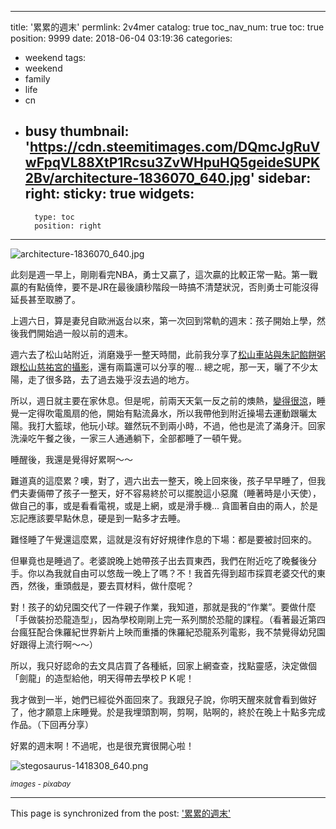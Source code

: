 
---
title: '累累的週末'
permlink: 2v4mer
catalog: true
toc_nav_num: true
toc: true
position: 9999
date: 2018-06-04 03:19:36
categories:
- weekend
tags:
- weekend
- family
- life
- cn
- busy
thumbnail: 'https://cdn.steemitimages.com/DQmcJgRuVwFpqVL88XtP1Rcsu3ZvWHpuHQ5geideSUPK2Bv/architecture-1836070_640.jpg'
sidebar:
    right:
        sticky: true
widgets:
    -
        type: toc
        position: right
---


![architecture-1836070_640.jpg](https://cdn.steemitimages.com/DQmcJgRuVwFpqVL88XtP1Rcsu3ZvWHpuHQ5geideSUPK2Bv/architecture-1836070_640.jpg)

此刻是週一早上，剛剛看完NBA，勇士又贏了，這次贏的比較正常一點。第一戰贏的有點僥倖，要不是JR在最後讀秒階段一時搞不清楚狀況，否則勇士可能沒得延長甚至取勝了。

上週六日，算是妻兒自歐洲返台以來，第一次回到常軌的週末：孩子開始上學，然後我們開始過一般以前的週末。

週六去了松山站附近，消磨幾乎一整天時間，此前我分享了[松山車站與朱記餡餅粥](https://steemit.com/photography/@deanliu/3ffur3)跟[松山慈祐宮的攝影](https://steemit.com/photography/@deanliu/photography-religious-ambience)，還有兩篇還可以分享的喔... 總之呢，那一天，曬了不少太陽，走了很多路，去了過去幾乎沒去過的地方。

所以，週日就主要在家休息。但是呢，前兩天天氣一反之前的燠熱，[變得很涼](https://steemit.com/art/@deanliu/re-helene-re-wilhb81-re-helene-landscape-painting-autumn-20180602t145337810z)，睡覺一定得吹電風扇的他，開始有點流鼻水，所以我帶他到附近操場去運動跟曬太陽。我打大籃球，他玩小球。雖然玩不到兩小時，不過，他也是流了滿身汗。回家洗澡吃午餐之後，一家三人通通躺下，全部都睡了一頓午覺。

睡醒後，我還是覺得好累啊～～ 

難道真的這麼累？噢，對了，週六出去一整天，晚上回來後，孩子早早睡了，但我們夫妻倆帶了孩子一整天，好不容易終於可以擺脫這小惡魔（睡著時是小天使），做自己的事，或是看看電視，或是上網，或是滑手機... 貪圖著自由的兩人，於是忘記應該要早點休息，硬是到一點多才去睡。

難怪睡了午覺還這麼累，這就是沒有好好規律作息的下場：都是要被討回來的。

但畢竟也是睡過了。老婆說晚上她帶孩子出去買東西，我們在附近吃了晚餐後分手。你以為我就自由可以悠哉一晚上了嗎？不！我首先得到超市採買老婆交代的東西，然後，重頭戲是，要去買材料，做什麼呢？

對！孩子的幼兒園交代了一件親子作業，我知道，那就是我的“作業”。要做什麼「手做裝扮恐龍造型」，因為學校剛剛上完一系列關於恐龍的課程。（看著最近第四台瘋狂配合侏羅紀世界新片上映而重播的侏羅紀恐龍系列電影，我不禁覺得幼兒園好跟得上流行啊～～）

所以，我只好認命的去文具店買了各種紙，回家上網查查，找點靈感，決定做個「劍龍」的造型給他，明天得帶去學校ＰＫ呢！

我才做到一半，她們已經從外面回來了。我跟兒子說，你明天醒來就會看到做好了，他才願意上床睡覺。於是我埋頭割啊，剪啊，貼啊的，終於在晚上十點多完成作品。（下回再分享）

好累的週末啊！不過呢，也是很充實很開心啦！

![stegosaurus-1418308_640.png](https://cdn.steemitimages.com/DQmWHw2gerk7i1jWNxpbmAKvvvJWGECPJEPpyZBU2BD5nRE/stegosaurus-1418308_640.png)

<sub>*images - pixabay*</sub>


- - -

This page is synchronized from the post: ['累累的週末'](https://steemit.com/@deanliu/2v4mer)
